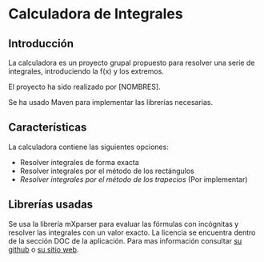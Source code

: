 # Calculadora de Integrales
## Introducción

La calculadora es un proyecto grupal propuesto para resolver una serie de integrales, introduciendo la f(x) y los extremos.

El proyecto ha sido realizado por [NOMBRES].

Se ha usado Maven para implementar las librerías necesarias.


## Características

La calculadora contiene las siguientes opciones:
- Resolver integrales de forma exacta
- Resolver integrales por el método de los rectángulos
- *Resolver integrales por el método de los trapecios* (Por implementar)

## Librerías usadas

Se usa la librería mXparser para evaluar las fórmulas con incógnitas y resolver las integrales con un valor exacto.
La licencia se encuentra dentro de la sección DOC de la aplicación. 
Para mas información consultar [su github](https://github.com/mariuszgromada/MathParser.org-mXparser) o [su sitio web](http://mathparser.org/).
